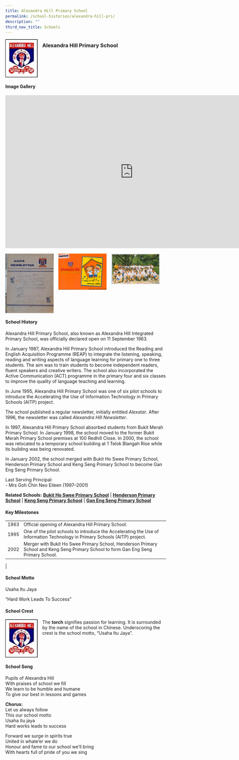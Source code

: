 ```yaml
---
title: Alexandra Hill Primary School
permalink: /school-histories/alexandra-hill-pri/
description: ""
third_nav_title: Schools
---
```

<img align="left" style="width:20%;margin-right:15px;" src="/images/alexandrahillpri1.png">

### **Alexandra Hill Primary School**

<br clear="left">

#### **Image Gallery**
<iframe allowfullscreen="true" height="479" width="800" frameborder="0" src="https://docs.google.com/presentation/d/e/2PACX-1vR83WPvKHDJDQ9tcuqZqsc2WRjm6euMx0LElrvjNYYw_3IKhFg0e2bV9YWCBbjFg9uCPz1SAibDZpuH/embed?start=false&amp;loop=true&amp;delayms=5000"></iframe>
<p><a href="https://staging.d1yxymztqoj7qn.amplifyapp.com/images/alexandrahillpri2.jpg">  
<img align="left" style="width:30%;margin-right:15px;" src="/images/alexandrahillpri2.jpg">
</a></p>

<p><a href="https://staging.d1yxymztqoj7qn.amplifyapp.com/images/alexandrahillpri3.jpg">  
<img align="left" style="width:30%;margin-right:15px;" src="/images/alexandrahillpri3.jpg">
</a></p>

<p><a href="https://staging.d1yxymztqoj7qn.amplifyapp.com/images/alexandrahillpri4.jpg">  
<img align="left" style="width:30%;margin-right:15px;" src="/images/alexandrahillpri4.jpg">
</a></p>

<br clear="left">

#### **School History**
Alexandra Hill Primary School, also known as Alexandra Hill Integrated Primary School, was officially declared open on 11 September 1963.

In January 1987, Alexandra Hill Primary School introduced the Reading and English Acquisition Programme (REAP) to integrate the listening, speaking, reading and writing aspects of language learning for primary one to three students. The aim was to train students to become independent readers, fluent speakers and creative writers. The school also incorporated the Active Communication (ACT) programme in the primary four and six classes to improve the quality of language teaching and learning.

In June 1995, Alexandra Hill Primary School was one of six pilot schools to introduce the Accelerating the Use of Information Technology in Primary Schools (AITP) project.

The school published a regular newsletter, initially entitled&nbsp;_Alexstar_. After 1996, the newsletter was called&nbsp;_Alexandra Hill Newsletter_.

In 1997, Alexandra Hill Primary School absorbed students from Bukit Merah Primary School. In January 1998, the school moved to the former Bukit Merah Primary School premises at 100 Redhill Close. In 2000, the school was relocated to a temporary school building at 1 Telok Blangah Rise while its building was being renovated.

In January 2002, the school merged with Bukit Ho Swee Primary School, Henderson Primary School and Keng Seng Primary School to become Gan Eng Seng Primary School.

Last Serving Principal:<br>
\- Mrs Goh Chin Neo Eileen (1997–2001) 

**Related Schools:**&nbsp;**[Bukit Ho Swee Primary School](https://staging.d1yxymztqoj7qn.amplifyapp.com/school-histories/bukit-ho-swee-pri/)**&nbsp;\|&nbsp;**[Henderson Primary School](https://staging.d1yxymztqoj7qn.amplifyapp.com/school-histories/henderson-pri/)**&nbsp;\|&nbsp;**[Keng Seng Primary School](https://staging.d1yxymztqoj7qn.amplifyapp.com/school-histories/keng-seng-pri/)**&nbsp;\|&nbsp;**[Gan Eng Seng Primary School](https://staging.d1yxymztqoj7qn.amplifyapp.com/school-histories/gan-eng-seng-pri/)**

#### **Key Milestones**

|  |  |
|:---:|---|
| 1963 | Official opening of Alexandra Hill Primary School. |
| 1995 | One of the pilot schools to introduce the Accelerating the Use of Information Technology in Primary Schools (AITP) project. |
| 2002 | Merger with Bukit Ho Swee Primary School, Henderson Primary School and Keng Seng Primary School to form Gan Eng Seng Primary School. |
|

#### **School Motto**
Usaha Itu Jaya

“Hard Work Leads To Success”

#### **School Crest**
<img align="left" style="width:20%;margin-right:15px;" src="/images/alexandrahillpri1.png">

The&nbsp;**torch**&nbsp;signifies passion for learning. It is surrounded by the name of the school in Chinese. Underscoring the crest is the school motto, “Usaha Itu Jaya”.

<br clear="left">

#### **School Song**
Pupils of Alexandra Hill<br>
With praises of school we fill<br>
We learn to be humble and humane<br>
To give our best in lessons and games

**Chorus:**<br>
Let us always follow<br>
This our school motto<br>
Usaha itu jaya<br>
Hard works leads to success

Forward we surge in spirits true<br>
United in whate’er we do<br>
Honour and fame to our school we’ll bring<br>
With hearts full of pride of you we sing